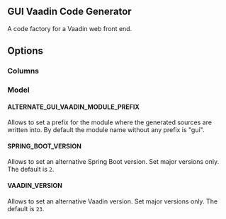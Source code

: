 GUI Vaadin Code Generator
---

A code factory for a Vaadin web front end.

## Options

### Columns

### Model

#### ALTERNATE_GUI_VAADIN_MODULE_PREFIX

Allows to set a prefix for the module where the generated sources are written into.
By default the module name without any prefix is "gui".


#### SPRING_BOOT_VERSION

Allows to set an alternative Spring Boot version. Set major versions only. The default is ``2``.


#### VAADIN_VERSION

Allows to set an alternative Vaadin version. Set major versions only. The default is ``23``.